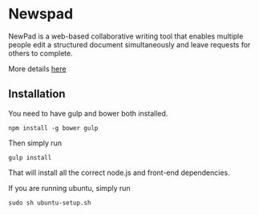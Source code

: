 Newspad
=========

NewPad is a web-based collaborative writing tool that enables multiple people edit a structured document simultaneously and leave requests for others to complete.

More details [here](http://www.niemanlab.org/2013/07/5-things-you-might-like-about-newspad-which-made-us-write-this-headline-this-way/) 

Installation
----

You need to have gulp and bower both installed.

    npm install -g bower gulp

Then simply run

    gulp install

That will install all the correct node.js and front-end dependencies. 

If you are running ubuntu, simply run

    sudo sh ubuntu-setup.sh
